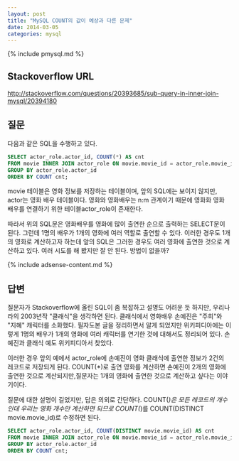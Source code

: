 ```yaml
---
layout: post
title: "MySQL COUNT의 값이 예상과 다른 문제"
date: 2014-03-05 
categories: mysql
---
```


{% include pmysql.md %}

## Stackoverflow URL

http://stackoverflow.com/questions/20393685/sub-query-in-inner-join-mysql/20394180

## 질문

다음과 같은 SQL을 수행하고 있다.

```sql
SELECT actor_role.actor_id, COUNT(*) AS cnt
FROM movie INNER JOIN actor_role ON movie.movie_id = actor_role.movie_id
GROUP BY actor_role.actor_id
ORDER BY COUNT cnt;
```

movie 테이블은 영화 정보를 저장하는 테이블이며, 앞의 SQL에는 보이지 않지만, actor는 영화 배우 테이블이다. 영화와 영화배우는 n:m 관계이기 때문에 영화화 영화 배우를 연결하기 위한 테이블actor_role이 존재한다.

따라서 위의 SQL문은 영화배우를 영화에 많이 출연한 순으로 출력하는 SELECT문이 된다. 그런데 1명의 배우가 1개의 영화에 여러 역할로 출연할 수 있다. 이러한 경우도 1개의 영화로 계산하고자 하는데 앞의 SQL은 그러한 경우도 여러 영화에 출연한 것으로 계산하고 있다. 여러 시도를 해 봤지만 잘 안 된다. 방법이 없을까?

{% include adsense-content.md %}

## 답변

질문자가 Stackoverflow에 올린 SQL이 좀 복잡하고 설명도 어려운 듯 하지만, 우리나라의 2003년작 "클래식"을 생각하면 된다. 클래식에서 영화배우 손예진은 "주희"와 "지혜" 캐릭터를 소화했다. 필자도본 글을 정리하면서 알게 되었지만 위키피디아에는 이렇게 1명의 배우가 1개의 영화에 여러 캐릭터를 연기한 것에 대해서도 정리되어 있다. 손예진과 클래식 예도 위키피디아서 찾았다.

이러한 경우 앞의 예에서 actor_role에 손예진이 영화 클래식에 출연한 정보가 2건의 레코드로 저장되게 된다. COUNT(*)로 출연 영화를 계산하면 손예진이 2개의 영화에 출연한 것으로 계산되지만,질문자는 1개의 영화에 출연한 것으로 계산하고 싶다는 이야기이다.

질문에 대한 설명이 길었지만, 답은 의외로 간단하다. COUNT(*)은 모든 레코드의 개수인데 우리는 영화 개수만 계산하면 되므로 COUNT(*)를 COUNT(DISTINCT movie.movie_id)로 수정하면 된다.

```sql
SELECT actor_role.actor_id, COUNT(DISTINCT movie.movie_id) AS cnt
FROM movie INNER JOIN actor_role ON movie.movie_id = actor_role.movie_id
GROUP BY actor_role.actor_id
ORDER BY COUNT cnt;
```
